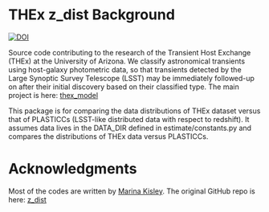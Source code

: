# THEx z_dist Background

[![DOI](https://zenodo.org/badge/559044944.svg)](https://zenodo.org/badge/latestdoi/559044944)

Source code contributing to the research of the Transient Host Exchange (THEx) at the University of Arizona. We classify astronomical transients using host-galaxy photometric data, so that transients detected by the Large Synoptic Survey Telescope (LSST) may be immediately followed-up on after their initial discovery based on their classified type. The main project is here: [thex_model](https://github.com/astrochialinko/thex_model/)


This package is for comparing the data distributions of THEx dataset versus that of PLASTICCs (LSST-like distributed data with respect to redshift). It assumes data lives in the DATA_DIR defined in estimate/constants.py and compares the distributions of THEx data versus PLASTICCs.

# Acknowledgments

Most of the codes are written by [Marina Kisley](https://github.com/marinakiseleva). The original GitHub repo is here: [z_dist](https://github.com/marinakiseleva/z_dist)


